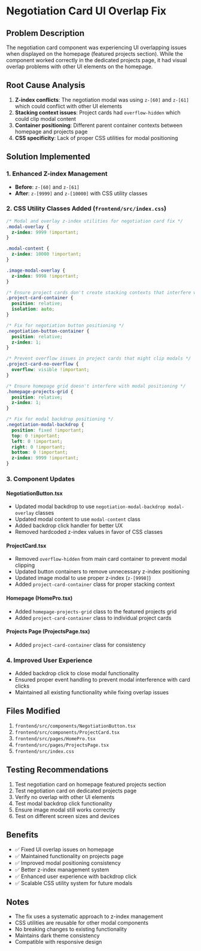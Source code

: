 # Negotiation Card UI Overlap Fix

## Problem Description
The negotiation card component was experiencing UI overlapping issues when displayed on the homepage (featured projects section). While the component worked correctly in the dedicated projects page, it had visual overlap problems with other UI elements on the homepage.

## Root Cause Analysis
1. **Z-index conflicts**: The negotiation modal was using `z-[60]` and `z-[61]` which could conflict with other UI elements
2. **Stacking context issues**: Project cards had `overflow-hidden` which could clip modal content
3. **Container positioning**: Different parent container contexts between homepage and projects page
4. **CSS specificity**: Lack of proper CSS utilities for modal positioning

## Solution Implemented

### 1. Enhanced Z-index Management
- **Before**: `z-[60]` and `z-[61]`
- **After**: `z-[9999]` and `z-[10000]` with CSS utility classes

### 2. CSS Utility Classes Added (`frontend/src/index.css`)
```css
/* Modal and overlay z-index utilities for negotiation card fix */
.modal-overlay {
  z-index: 9999 !important;
}

.modal-content {
  z-index: 10000 !important;
}

.image-modal-overlay {
  z-index: 9998 !important;
}

/* Ensure project cards don't create stacking contexts that interfere with modals */
.project-card-container {
  position: relative;
  isolation: auto;
}

/* Fix for negotiation button positioning */
.negotiation-button-container {
  position: relative;
  z-index: 1;
}

/* Prevent overflow issues in project cards that might clip modals */
.project-card-no-overflow {
  overflow: visible !important;
}

/* Ensure homepage grid doesn't interfere with modal positioning */
.homepage-projects-grid {
  position: relative;
  z-index: 1;
}

/* Fix for modal backdrop positioning */
.negotiation-modal-backdrop {
  position: fixed !important;
  top: 0 !important;
  left: 0 !important;
  right: 0 !important;
  bottom: 0 !important;
  z-index: 9999 !important;
}
```

### 3. Component Updates

#### NegotiationButton.tsx
- Updated modal backdrop to use `negotiation-modal-backdrop modal-overlay` classes
- Updated modal content to use `modal-content` class
- Added backdrop click handler for better UX
- Removed hardcoded z-index values in favor of CSS classes

#### ProjectCard.tsx
- Removed `overflow-hidden` from main card container to prevent modal clipping
- Updated button containers to remove unnecessary z-index positioning
- Updated image modal to use proper z-index (`z-[9998]`)
- Added `project-card-container` class for proper stacking context

#### Homepage (HomePro.tsx)
- Added `homepage-projects-grid` class to the featured projects grid
- Added `project-card-container` class to individual project cards

#### Projects Page (ProjectsPage.tsx)
- Added `project-card-container` class for consistency

### 4. Improved User Experience
- Added backdrop click to close modal functionality
- Ensured proper event handling to prevent modal interference with card clicks
- Maintained all existing functionality while fixing overlap issues

## Files Modified
1. `frontend/src/components/NegotiationButton.tsx`
2. `frontend/src/components/ProjectCard.tsx`
3. `frontend/src/pages/HomePro.tsx`
4. `frontend/src/pages/ProjectsPage.tsx`
5. `frontend/src/index.css`

## Testing Recommendations
1. Test negotiation card on homepage featured projects section
2. Test negotiation card on dedicated projects page
3. Verify no overlap with other UI elements
4. Test modal backdrop click functionality
5. Ensure image modal still works correctly
6. Test on different screen sizes and devices

## Benefits
- ✅ Fixed UI overlap issues on homepage
- ✅ Maintained functionality on projects page
- ✅ Improved modal positioning consistency
- ✅ Better z-index management system
- ✅ Enhanced user experience with backdrop click
- ✅ Scalable CSS utility system for future modals

## Notes
- The fix uses a systematic approach to z-index management
- CSS utilities are reusable for other modal components
- No breaking changes to existing functionality
- Maintains dark theme consistency
- Compatible with responsive design
